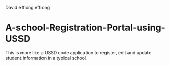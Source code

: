 David effiong effiong
# A-school-Registration-Portal-using-USSD
This is more like a USSD code application to register, edit and update student information in a typical school.
